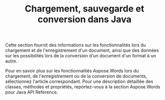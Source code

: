 ﻿---
title: Chargement, sauvegarde et conversion dans Java
second_title: Aspose.Words pour Java
articleTitle: Chargement, Sauvegarde et Conversion
linktitle: Chargement, Sauvegarde et Conversion
description: "Découvrez les fonctionnalités Aspose.Words pour Java lors du chargement, de l'enregistrement ou de la conversion de documents d'un format à un autre."
type: docs
weight: 20
url: /fr/java/loading-saving-and-converting/
timestamp: 2024-01-27-14-07-04
---

Cette section fournit des informations sur les fonctionnalités lors du chargement et de l'enregistrement d'un document, ainsi que des données sur les possibilités lors de la conversion d'un document d'un format à un autre.

Pour en savoir plus sur les fonctionnalités Aspose.Words lors du chargement, de l'enregistrement ou de la conversion de documents, sélectionnez l'article correspondant. Pour une description détaillée des classes, méthodes et propriétés, reportez-vous à la section Aspose.Words pour Java API Reference.

